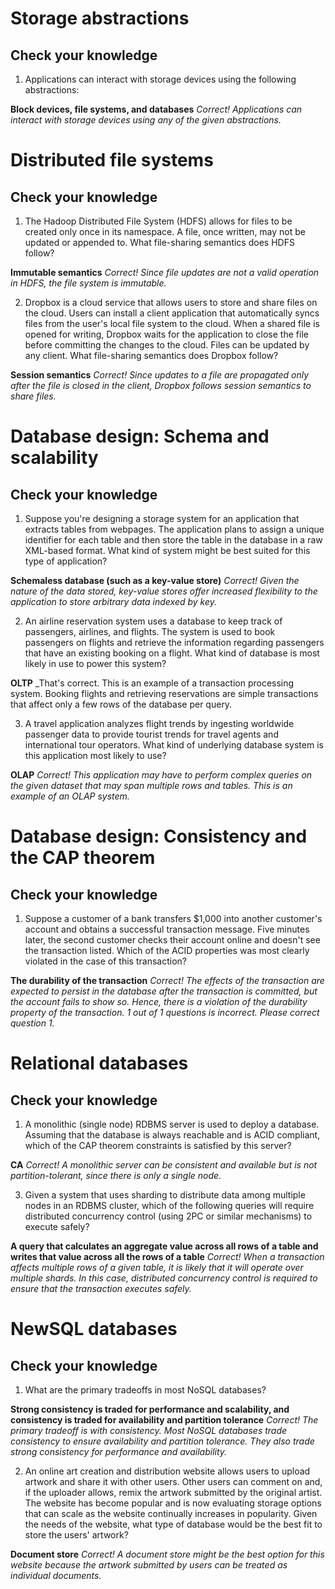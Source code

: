 # Storage abstractions #

## Check your knowledge ##

1. Applications can interact with storage devices using the following abstractions:

__Block devices, file systems, and databases__
_Correct! Applications can interact with storage devices using any of the given abstractions._


# Distributed file systems #

## Check your knowledge ##

1. The Hadoop Distributed File System (HDFS) allows for files to be created only once in its namespace. 
A file, once written, may not be updated or appended to. What file-sharing semantics does HDFS follow?

__Immutable semantics__
_Correct! Since file updates are not a valid operation in HDFS, the file system is immutable._

2. Dropbox is a cloud service that allows users to store and share files on the cloud. Users can install a client application that automatically 
syncs files from the user's local file system to the cloud. When a shared file is opened for writing, Dropbox waits for the application to close 
the file before committing the changes to the cloud. Files can be updated by any client. What file-sharing semantics does Dropbox follow?

__Session semantics__
_Correct! Since updates to a file are propagated only after the file is closed in the client, Dropbox follows session semantics to share files._

# Database design: Schema and scalability #

## Check your knowledge ##

1. Suppose you're designing a storage system for an application that extracts tables from webpages. 
The application plans to assign a unique identifier for each table and then store the table in the database in a raw XML-based format. 
What kind of system might be best suited for this type of application?

__Schemaless database (such as a key-value store)__
_Correct! Given the nature of the data stored, key-value stores offer increased flexibility to the application to store arbitrary data indexed by key._

2. An airline reservation system uses a database to keep track of passengers, airlines, and flights. 
The system is used to book passengers on flights and retrieve the information regarding passengers that have an existing booking on a flight.
What kind of database is most likely in use to power this system?

__OLTP__
_That's correct. This is an example of a transaction processing system. Booking flights and retrieving reservations are simple transactions that affect only a few rows of the database per query.

3. A travel application analyzes flight trends by ingesting worldwide passenger data to provide tourist trends for travel agents and international tour operators. 
What kind of underlying database system is this application most likely to use?
 
__OLAP__
_Correct! This application may have to perform complex queries on the given dataset that may span multiple rows and tables. This is an example of an OLAP system._

# Database design: Consistency and the CAP theorem #

## Check your knowledge ##

1. Suppose a customer of a bank transfers $1,000 into another customer's account and obtains a successful transaction message. 
Five minutes later, the second customer checks their account online and doesn't see the transaction listed. 
Which of the ACID properties was most clearly violated in the case of this transaction?

__The durability of the transaction__
_Correct! The effects of the transaction are expected to persist in the database after the transaction is committed, but the account fails to show so. Hence, there is a violation of the durability property of the transaction.
1 out of 1 questions is incorrect. Please correct question 1._

# Relational databases #
## Check your knowledge ## 
1. A monolithic (single node) RDBMS server is used to deploy a database. Assuming that the database is always reachable and is ACID compliant, 
which of the CAP theorem constraints is satisfied by this server?

__CA__
_Correct! A monolithic server can be consistent and available but is not partition-tolerant, since there is only a single node._

3. Given a system that uses sharding to distribute data among multiple nodes in an RDBMS cluster, which of the following queries will require 
distributed concurrency control (using 2PC or similar mechanisms) to execute safely?

__A query that calculates an aggregate value across all rows of a table and writes that value across all the rows of a table__
_Correct! When a transaction affects multiple rows of a given table, it is likely that it will operate over multiple shards. In this case, distributed concurrency control is required to ensure that the transaction executes safely._


# NewSQL databases #
## Check your knowledge ## 

1. What are the primary tradeoffs in most NoSQL databases?

__Strong consistency is traded for performance and scalability, and consistency is traded for availability and partition tolerance__
_Correct! The primary tradeoff is with consistency. Most NoSQL databases trade consistency to ensure availability and partition tolerance. They also trade strong consistency for performance and availability._

2. An online art creation and distribution website allows users to upload artwork and share it with other users. Other users can comment on and, if the uploader allows, remix the artwork submitted by the original artist. The website has become popular and is now evaluating storage options that can scale as the website continually increases in popularity. Given the needs of the website, what type of database would be the best fit to store the users' artwork?

__Document store__
_Correct! A document store might be the best option for this website because the artwork submitted by users can be treated as individual documents._
